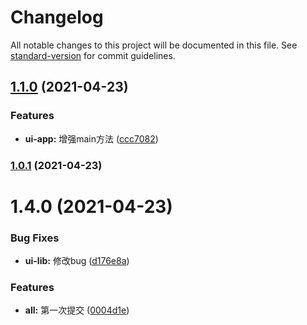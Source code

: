 # Changelog

All notable changes to this project will be documented in this file. See [standard-version](https://github.com/conventional-changelog/standard-version) for commit guidelines.

## [1.1.0](https://github.com/303182519/test_monorepo/compare/v1.0.1...v1.1.0) (2021-04-23)


### Features

* **ui-app:** 增强main方法 ([ccc7082](https://github.com/303182519/test_monorepo/commit/ccc7082))



### [1.0.1](https://github.com/303182519/test_monorepo/compare/v1.4.0...v1.0.1) (2021-04-23)



# 1.4.0 (2021-04-23)


### Bug Fixes

* **ui-lib:** 修改bug ([d176e8a](https://github.com/303182519/test_monorepo/commit/d176e8a))


### Features

* **all:** 第一次提交 ([0004d1e](https://github.com/303182519/test_monorepo/commit/0004d1e))
